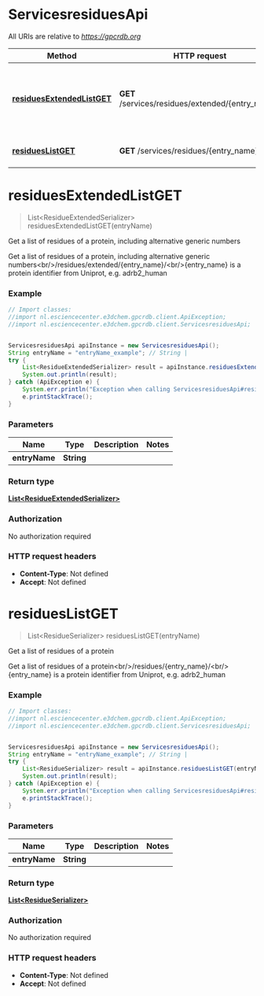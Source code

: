 # ServicesresiduesApi

All URIs are relative to *https://gpcrdb.org*

Method | HTTP request | Description
------------- | ------------- | -------------
[**residuesExtendedListGET**](ServicesresiduesApi.md#residuesExtendedListGET) | **GET** /services/residues/extended/{entry_name}/ | Get a list of residues of a protein, including alternative generic numbers
[**residuesListGET**](ServicesresiduesApi.md#residuesListGET) | **GET** /services/residues/{entry_name}/ | Get a list of residues of a protein


<a name="residuesExtendedListGET"></a>
# **residuesExtendedListGET**
> List&lt;ResidueExtendedSerializer&gt; residuesExtendedListGET(entryName)

Get a list of residues of a protein, including alternative generic numbers

Get a list of residues of a protein, including alternative generic numbers&lt;br/&gt;/residues/extended/{entry_name}/&lt;br/&gt;{entry_name} is a protein identifier from Uniprot, e.g. adrb2_human

### Example
```java
// Import classes:
//import nl.esciencecenter.e3dchem.gpcrdb.client.ApiException;
//import nl.esciencecenter.e3dchem.gpcrdb.client.ServicesresiduesApi;


ServicesresiduesApi apiInstance = new ServicesresiduesApi();
String entryName = "entryName_example"; // String | 
try {
    List<ResidueExtendedSerializer> result = apiInstance.residuesExtendedListGET(entryName);
    System.out.println(result);
} catch (ApiException e) {
    System.err.println("Exception when calling ServicesresiduesApi#residuesExtendedListGET");
    e.printStackTrace();
}
```

### Parameters

Name | Type | Description  | Notes
------------- | ------------- | ------------- | -------------
 **entryName** | **String**|  |

### Return type

[**List&lt;ResidueExtendedSerializer&gt;**](ResidueExtendedSerializer.md)

### Authorization

No authorization required

### HTTP request headers

 - **Content-Type**: Not defined
 - **Accept**: Not defined

<a name="residuesListGET"></a>
# **residuesListGET**
> List&lt;ResidueSerializer&gt; residuesListGET(entryName)

Get a list of residues of a protein

Get a list of residues of a protein&lt;br/&gt;/residues/{entry_name}/&lt;br/&gt;{entry_name} is a protein identifier from Uniprot, e.g. adrb2_human

### Example
```java
// Import classes:
//import nl.esciencecenter.e3dchem.gpcrdb.client.ApiException;
//import nl.esciencecenter.e3dchem.gpcrdb.client.ServicesresiduesApi;


ServicesresiduesApi apiInstance = new ServicesresiduesApi();
String entryName = "entryName_example"; // String | 
try {
    List<ResidueSerializer> result = apiInstance.residuesListGET(entryName);
    System.out.println(result);
} catch (ApiException e) {
    System.err.println("Exception when calling ServicesresiduesApi#residuesListGET");
    e.printStackTrace();
}
```

### Parameters

Name | Type | Description  | Notes
------------- | ------------- | ------------- | -------------
 **entryName** | **String**|  |

### Return type

[**List&lt;ResidueSerializer&gt;**](ResidueSerializer.md)

### Authorization

No authorization required

### HTTP request headers

 - **Content-Type**: Not defined
 - **Accept**: Not defined

